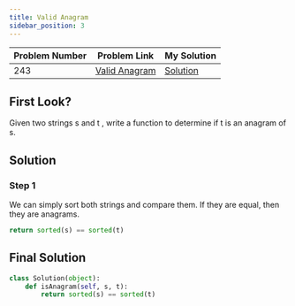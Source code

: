 ```yaml
---
title: Valid Anagram
sidebar_position: 3
---
```


| Problem Number | Problem Link                                                              | My Solution                                                                              |
| -------------- | ------------------------------------------------------------------------- | ---------------------------------------------------------------------------------------- |
| 243            | [Valid Anagram](https://leetcode.com/problems/valid-anagram/description/) | [Solution](https://leetcode.com/problems/valid-anagram/solutions/2912771/valid-anagram/) |

## First Look?

Given two strings s and t , write a function to determine if t is an anagram of s.

## Solution

### Step 1

We can simply sort both strings and compare them. If they are equal, then they are anagrams.

```python
return sorted(s) == sorted(t)
```

## Final Solution

```python
class Solution(object):
    def isAnagram(self, s, t):
        return sorted(s) == sorted(t)
```
